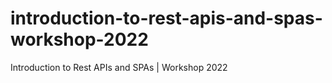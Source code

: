 # introduction-to-rest-apis-and-spas-workshop-2022
Introduction to Rest APIs and SPAs | Workshop 2022
